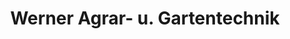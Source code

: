 ---
title: "Werner Agrar- u. Gartentechnik"
url: /durbach/werner-agrar-u-gartentechnik/
shop: Autowerkstatt
---